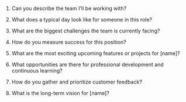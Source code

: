 
1. Can you describe the team I'll be working with?

2. What does a typical day look like for someone in this role?

3. What are the biggest challenges the team is currently facing?

4. How do you measure success for this position?




1. What are the most exciting upcoming features or projects for [name]?

2. What opportunities are there for professional development and continuous learning?

3. How do you gather and prioritize customer feedback?

4. What is the long-term vision for [name]?

